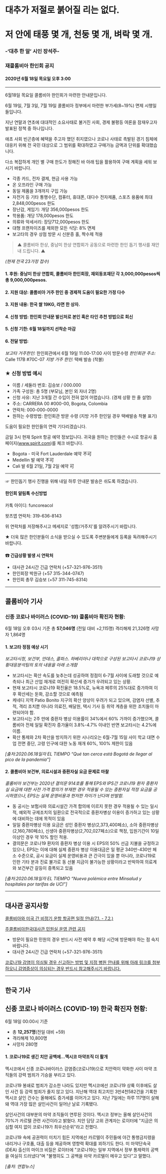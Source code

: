 # 대추가 저절로 붉어질 리는 없다.

# 저 안에 태풍 몇 개, 천둥 몇 개, 벼락 몇 개.

### -‘대추 한 알’ 시인 장석주-

### 재콜롬비아 한인회 공지

#### 2020년 6월 18일 목요일 오후 3:00

---

6월18일 목요일 콜롬비아 한인회가 마련한 안내문입니다.

6월 19일, 7월 3일, 7월 19일
콜롬비아 정부에서 마련한 부가세(8~19%) 면제 시행일들입니다.

지난 연말과 연초에 대대적인 소요사태로 불거진 사회, 경제 불평등 여론을 잠재우고자 발표된 정책 중 하나입니다.

애초 사회 빈곤층에 혜택을 주고자 했던 취지였으나 코로나 사태로 촉발된 경기 침체에 대응키 위해 전 국민 대상으로 그 범위를 확대하였고 구매가능 금액과 단위를 확대했습니다.

다소 복잡하게 개인 별 구매 한도가 정해진 바 아래 팁을 활용하여 구매 계획을 세워 보시기 바랍니다.

- 각종 카드, 전자 결제, 현금 사용 가능
- 온 오프라인 구매 가능
- 동일 제품을 3개까지 구입 가능
- 자전거 등 기타 통행수단, 컴퓨터, 휴대폰, 대다수 전자제품, 스포츠 용품에 최대 2,848,000pesos 한도
- 장난감, 게임기: 개당 356,000pesos 한도
- 학용품: 개당 178,000pesos 한도
- 의류와 악세서리: 장당712,000pesos 한도
- 대형 프랜차이즈를 제외한 모든 식당: 8% 면제
- 보고타의 경우 상점 방문 시 신분증 홀, 짝수제 적용

> ▲ 콜롬비아 한상, 중남미 한상 연합회가 공동으로 마련한 한인 돕기 행사를 재안내 드립니다. ▲

_(현재 전국 23가정 접수)_

#### 1. 후원: 중남미 한상 연합회, 콜롬비아 한인회장, 재외동포재단 각 3,000,000pesos씩 총 9,000,000pesos.

#### 2. 지원 대상: 콜롬비아 거주 한인 중 경제적 도움이 필요한 가정 다수

#### 3. 지원 내용: 한국 쌀 19KG, 라면 한 상자.

#### 4. 신청 방법: 한인회 안내문 발신처로 본인 혹은 타인 추천 방법으로 회신

#### 5. 신청 기한: 6월 18일까지 선착순 마감

#### 6. 전달 방법:

_보고타 거주한인:_ 한인회관에서 6월 19일 11:00-17:00 사이 방문수령
_한인회관 주소:_ Calle 117B #70C-07
_지방 거주 한인:_ 택배 발송 (착불)

### ★ 신청 방법 예시

- 이름 / 세둘라 번호: 김승보 / 000.000
- 가족 구성원: 총 5명 (부모님, 본인 외 자녀 2명)
- 신청 사유: 지난 3개월 간 수입이 전혀 없어 어렵습니다. (경제 상황 한 줄 설명)
- 주소: CARRERA 00 #000-00, Bogota, Colombia
- 연락처: 000-000-0000
- 원하는 수령방법: 한인회관 방문 수령 (지방 거주 한인일 경우 택배발송 착불 표기)

도움이 필요한 한인들의 연락 기다리겠습니다.

금일 3시 현재 Spirit 항공 예약 정보입니다.
귀국을 원하는 한인들은 수시로 항공사 홈페이지(www.spirit.com)를 체크 바랍니다.

- Bogota - 미국 Fort Lauderdale 예약 不可
- Medellin 발 예약 不可
- Cali 발 6월 21일, 7월 2일 예약 可

---

☞ 한인돕기 행사 진행을 위해 내일 하루 안내문 발송은 쉬도록 하겠습니다.

#### 한인회 알림톡 수신방법

카톡 아이디: funcoreacol

왓츠앱 연락처: 319-636-8143

위 연락처를 저장해주시고 메세지로 '성함/거주지'를 알려주시기 바랍니다.

★ 더욱 많은 한인분들이 소식을 받으실 수 있도록 주변분들에게 등록을 독려해주시기 바랍니다.

#### ☎ 긴급상황 발생 시 연락처

- 대사관 24시간 긴급 연락처 (+57-321-976-3511)
- 한인회장 박원규 (+57 315-344-0747)
- 한인회 총무 김승보 (+57 311-745-8314)

---

## 콜롬비아 기사

### 신종 코로나 바이러스 (COVID-19) 콜롬비아 확진자 현황:

6월 18일 오후 03시 기준 총 **57,046명** (전일 대비 +2,115명)
격리해제 21,326명 사망자 1,864명

#### 1. 보고타 정점 예상 시기

_보고타시청, 보건부, 안데스, 콜파스. 하베리아나 대학으로 구성된 보고타시 코로나19 상황대응분석팀의 토의 내용을 아래 소개함_

- 보고타시는 확산 속도를 늦추는데 성공하여 정점이 6-7월 사이에 도래할 것으로 예측되나 최근 산업 재개로 여전히 확산세 증가가 우려되고 있는 상황.
- 현재 보고타시 코로나19 확진율은 18.5%로, 뉴욕과 페루의 25%대로 증가하여 이후 확산세는 둔화, 감소할 것으로 예측됨
- 케네디 지역 Patio Bonito 지구의 확산 양상이 우려가 되고 있으며, 감염자 선별, 추적, 격리 조치뿐 아니라 의료진, 배달원, 택시 기사 등 취약 계층을 위한 조치들이 마련되어야 함.
- 보고타시는 2주 만에 중환자 병상 이용률이 34%에서 60% 가까이 증가했으며, 콜롬비아 전체 일일 확진자 증가율이 3.8%-4.7% 이내인 반면 보고타시는 4.2%에 이름.
- 확산 통제와 2차 확산을 방지하기 위한 시나리오는 6월-7월 15일 사이 학교 대면 수업 전면 중단, 고령 인구에 대한 노동 재개 60%, 100% 제한이 있음

_[출처:2020.06.18일자 EL TIEMPO “Qué tan cerca está Bogotá de llegar al pico de la pandemia”]_

#### 2. 콜롬비아 보건부, 의료시설과 중환자실 요금 문제로 마찰

_콜롬비아 보건부는 2020년 결의문 914호를 통해 EPS와 IPS간 코로나19 환자 중환자실 요금에 대한 사전 가격 합의가 부재한 경우 적용될 수 있는 중환자실 적정 요금을 공시하였으나, EPS는 실제 운영비용과 현저한 차이가 난다며 반발함._

- 동 공시는 보험사와 의료시설간 가격 합의에 이르지 못한 경우 적용될 수 있는 일시적, 예외적 규제조치의 일환으로 전국적으로 중환자병상 이용이 증가하고 있는 상황에 대비하는 데에 목적이 있음
- 일일 중환자병상 이용 요금은 성인 중환자 병상(2,373,400페소), 소아 중환자병상(2,160,780페소), 신생아 중환자병상(2,702,027페소)으로 책정, 입원기간이 10일 이상인 경우 약 10% 할인 적용.
- 결의문은 코로나19 환자의 중환자 병상 이용 시 EPS의 50% 선금 지불을 규정하고 있으나, EPS는 이에 대해 실제 중환자 병상 이용대금은 일 평균 340만-430만 페소 수준으로, 공시 요금이 실제 운영비용과 큰 간극이 있을 뿐 아니라, 코로나19로 인한 기타 분과 진료 불가로 동 선불 지금이 불가능한 상황이라고 반박하여 의료계와 보건부간 갈등이 증폭되고 있음

_[출처:2020.06.18일자 EL TIEMPO “Nueva polémica entre Minsalud y hospitales por tarifas de UCI”]_

---

## 대사관 공지사항

[콜롬비아와 미국 간 비정기 운항 항공편 일정 안내(7.1. - 7.2.)](http://overseas.mofa.go.kr/co-ko/brd/m_6654/view.do?seq=1337770&srchFr=&srchTo=&srchWord=&srchTp=&multi_itm_seq=0&itm_seq_1=0&itm_seq_2=0&company_cd=&company_nm=&=1)

[주콜롬비아한국대사관 민원실 운영 관련 공지](http://overseas.mofa.go.kr/co-ko/brd/m_6654/view.do?seq=1337769&srchFr=&srchTo=&srchWord=&srchTp=&multi_itm_seq=0&itm_seq_1=0&itm_seq_2=0&company_cd=&company_nm=&=1)

- 방문이 필요한 민원의 경우 반드시 사전 예약 후 해당 시간에 방문해야 하는 점 숙지 바랍니다.
- 대사관 24시간 긴급 연락처 (+57-321-976-3511)

[코로나19 감염이 의심될 경우 신고하는 방법 및 지정 병원 안내를 위해 아래 링크를 첨부하오니 감염증상이 의심되는 경우 반드시 참고해주시기 바랍니다.](http://overseas.mofa.go.kr/co-ko/brd/m_6655/view.do?seq=1346327&srchFr=&srchTo=&srchWord=&srchTp=&multi_itm_seq=0&itm_seq_1=0&itm_seq_2=0&company_cd=&company_nm=&=1)

---

## 한국 기사

## 신종 코로나 바이러스 (COVID-19) 한국 확진자 현황:

6월 18일 00:00시 기준

- 총 **12,257명**(전일 대비 +59)
- 격리해제 10,800명
- 사망자 280명

#### 1. 코로나19로 생긴 치안 공백에…멕시코 마약조직 더 활개

멕시코에서 신종 코로나바이러스 감염증(코로나19)으로 치안력이 약화한 사이 마약 조직들의 강력 범죄가 기승을 부리고 있다.

코로나19 봉쇄로 범죄가 감소한 나라도 있지만 멕시코에선 코로나19 상륙 이후에도 살인 사건 등 강력 범죄가 줄지 않고 있다. 지난해 역대 최고치인 3만4천582건을 기록한 멕시코 살인 건수는 올해에도 증가세를 이어가고 있다. 지난 7일에는 하루 117명이 살해돼 역대 가장 많은 살인사건이 일어난 날로 기록됐다.

살인사건의 대부분의 마약 조직들이 연루된 것이다. 멕시코 정부는 올해 살인사건의 70%가 카르텔 관련 사건이라고 밝혔다. 치안 담당 고위 관계자는 로이터에 "지금은 의심할 여지 없이 코로나19가 최우선순위"라고 전했다.

코로나19 속에 공권력이 미치기 힘든 지역에선 카르텔이 주민들에 야간 통행금지령을 내리거나 구호품, 대출 등을 제공하며 영향력 확대를 꾀하기도 한다. 미 마약단속국(DEA) 출신의 마이크 비질은 로이터에 "코로나19는 일부 지역에서 정부 통제력의 공백을 여실히 드러냈다"며 "불행히도 그 공백을 마약 카르텔이 메우고 있다"고 말했다.

_[출처: 연합뉴스]_
